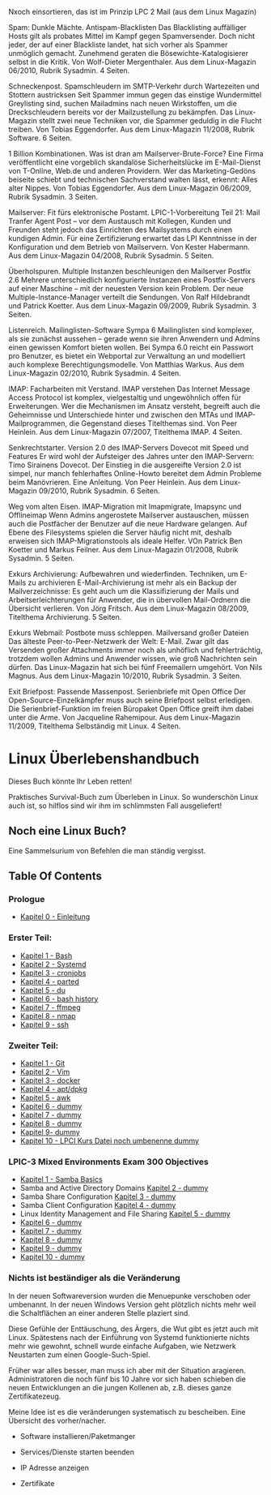 Nxoch einsortieren, das ist im Prinzip LPC 2 Mail (aus dem Linux Magazin)

Spam:
Dunkle Mächte. Antispam-Blacklisten
Das Blacklisting auffälliger Hosts gilt als probates Mittel im Kampf gegen Spamversender. Doch nicht jeder, der auf einer Blackliste landet, hat sich vorher als Spammer unmöglich gemacht. Zunehmend geraten die Bösewichte-Katalogisierer selbst in die Kritik. Von Wolf-Dieter Mergenthaler. Aus dem Linux-Magazin 06/2010, Rubrik Sysadmin. 4 Seiten.

Schneckenpost. Spamschleudern im SMTP-Verkehr durch Wartezeiten und Stottern austricksen
Seit Spammer immun gegen das einstige Wundermittel Greylisting sind, suchen Mailadmins nach neuen Wirkstoffen, um die Dreckschleudern bereits vor der Mailzustellung zu bekämpfen. Das Linux-Magazin stellt zwei neue Techniken vor, die Spammer geduldig in die Flucht treiben. Von Tobias Eggendorfer. Aus dem Linux-Magazin 11/2008, Rubrik Software. 6 Seiten.

1 Billion Kombinationen. Was ist dran am Mailserver-Brute-Force?
Eine Firma veröffentlicht eine vorgeblich skandalöse Sicherheitslücke im E-Mail-Dienst von T-Online, Web.de und anderen Providern. Wer das Marketing-Gedöns beiseite schiebt und technischen Sachverstand walten lässt, erkennt: Alles alter Nippes. Von Tobias Eggendorfer. Aus dem Linux-Magazin 06/2009, Rubrik Sysadmin. 3 Seiten.

Mailserver:
Fit fürs elektronische Postamt. LPIC-1-Vorbereitung Teil 21: Mail Tranfer Agent
Post – vor dem Austausch mit Kollegen, Kunden und Freunden steht jedoch das Einrichten des Mailsystems durch einen kundigen Admin. Für eine Zertifizierung erwartet das LPI Kenntnisse in der Konfiguration und dem Betrieb von Mailservern. Von Kester Habermann. Aus dem Linux-Magazin 04/2008, Rubrik Sysadmin. 5 Seiten.

Überholspuren. Multiple Instanzen beschleunigen den Mailserver Postfix 2.6
Mehrere unterschiedlich konfigurierte Instanzen eines Postfix-Servers auf einer Maschine – mit der neuesten Version kein Problem. Der neue Multiple-Instance-Manager verteilt die Sendungen. Von Ralf Hildebrandt und Patrick Koetter. Aus dem Linux-Magazin 09/2009, Rubrik Sysadmin. 3 Seiten.

Listenreich. Mailinglisten-Software Sympa 6
Mailinglisten sind komplexer, als sie zunächst aussehen – gerade wenn sie ihren Anwendern und Admins einen gewissen Komfort bieten wollen. Bei Sympa 6.0 reicht ein Passwort pro Benutzer, es bietet ein Webportal zur Verwaltung an und modelliert auch komplexe Berechtigungsmodelle. Von Matthias Warkus. Aus dem Linux-Magazin 02/2010, Rubrik Sysadmin. 4 Seiten.

IMAP:
Facharbeiten mit Verstand. IMAP verstehen
Das Internet Message Access Protocol ist komplex, vielgestaltig und ungewöhnlich offen für Erweiterungen. Wer die Mechanismen im Ansatz versteht, begreift auch die Geheimnisse und Unterschiede hinter und zwischen den MTAs und IMAP-Mailprogrammen, die Gegenstand dieses Titelthemas sind. Von Peer Heinlein. Aus dem Linux-Magazin 07/2007, Titelthema IMAP. 4 Seiten.

Senkrechtstarter. Version 2.0 des IMAP-Servers Dovecot mit Speed und Features
Er wird wohl der Aufsteiger des Jahres unter den IMAP-Servern: Timo Sirainens Dovecot. Der Einstieg in die ausgereifte Version 2.0 ist simpel, nur manch fehlerhaftes Online-Howto bereitet dem Admin Probleme beim Manövrieren. Eine Anleitung. Von Peer Heinlein. Aus dem Linux-Magazin 09/2010, Rubrik Sysadmin. 6 Seiten.

Weg vom alten Eisen. IMAP-Migration mit Imapmigrate, Imapsync und Offlineimap
Wenn Admins angerostete Mailserver austauschen, müssen auch die Postfächer der Benutzer auf die neue Hardware gelangen. Auf Ebene des Filesystems spielen die Server häufig nicht mit, deshalb erweisen sich IMAP-Migrationstools als ideale Helfer. VOn Patrick Ben Koetter und Markus Feilner. Aus dem Linux-Magazin 01/2008, Rubrik Sysadmin. 5 Seiten.

Exkurs Archivierung:
Aufbewahren und wiederfinden. Techniken, um E-Mails zu archivieren
E-Mail-Archivierung ist mehr als ein Backup der Mailverzeichnisse: Es geht auch um die Klassifizierung der Mails und Arbeitserleichterungen für Anwender, die in übervollen Mail-Ordnern die Übersicht verlieren. Von Jörg Fritsch. Aus dem Linux-Magazin 08/2009, Titelthema Archivierung. 5 Seiten.

Exkurs Webmail:
Postbote muss schleppen. Mailversand großer Dateien
Das älteste Peer-to-Peer-Netzwerk der Welt: E-Mail. Zwar gilt das Versenden großer Attachments immer noch als unhöflich und fehlerträchtig, trotzdem wollen Admins und Anwender wissen, wie groß Nachrichten sein dürfen. Das Linux-Magazin hat sich bei fünf Freemailern umgehört. Von Nils Magnus. Aus dem Linux-Magazin 10/2010, Rubrik Sysadmin. 3 Seiten.

Exit Briefpost:
Passende Massenpost. Serienbriefe mit Open Office
Der Open-Source-Einzelkämpfer muss auch seine Briefpost selbst erledigen. Die Serienbrief-Funktion im freien Büropaket Open Office greift ihm dabei unter die Arme. Von Jacqueline Rahemipour. Aus dem Linux-Magazin 11/2009, Titelthema Selbständig mit Linux. 4 Seiten.




# Linux Überlebenshandbuch 

Dieses Buch könnte Ihr Leben retten!

Praktisches Survival-Buch zum Überleben in Linux. So wunderschön Linux auch ist, so hilflos sind wir ihm im schlimmsten Fall ausgeliefert!

## Noch eine Linux Buch?

Eine Sammelsurium von Befehlen die man ständig vergisst. 

## Table Of Contents

### Prologue

- [Kapitel 0 - Einleitung](./kapitel00_einleitung.md)

### Erster Teil: 

- [Kapitel 1 - Bash](./teil01_kapitel01_bash.md)
- [Kapitel 2 - Systemd](./teil01_kapitel02_systemd.md)
- [Kapitel 3 - cronjobs](./teil01_kapitel03_cronjobs.md)
- [Kapitel 4 - parted](./teil01_kapitel04_parted.md)
- [Kapitel 5 - du](./teil01_kapitel05_du.md)
- [Kapitel 6 - bash history](./teil01_kapitel06_bash_history.md)
- [Kapitel 7 - ffmpeg](./teil01_kapitel07_ffmpeg.md)
- [Kapitel 8 - nmap](./teil01_kapitel08_nmap.md)
- [Kapitel 9 - ssh](./teil01_kapitel09_ssh.md)

### Zweiter Teil: 
- [Kapitel 1 - Git](./teil02_kapitel01_git.md)
- [Kapitel 2 - Vim](./teil02_kapitel02_vim.md)
- [Kapitel 3 - docker](./teil02_kapitel03_docker.md)
- [Kapitel 4 - apt/dpkg](./teil02_kapitel04_apt.md)
- [Kapitel 5 - awk](./teil02_kapitel05_dummy.md)
- [Kapitel 6 - dummy](./teil02_kapitel06_dummy.md)
- [Kapitel 7 - dummy](./teil02_kapitel07_dummy.md)
- [Kapitel 8 - dummy](./teil02_kapitel08_dummy.md)
- [Kapitel 9- dummy](./teil02_kapitel09_dummy.md)
- [Kapitel 10 - LPCI Kurs Datei noch umbenenne dummy](./teil02_kapitel10_dummy.md)




### LPIC-3 Mixed Environments Exam 300 Objectives
- [Kapitel 1 - Samba Basics](./teil03_kapitel01_Samba_Basics.md)
- Samba and Active Directory Domains [Kapitel 2 - dummy](./teil03_kapitel02_dummy.md)
- Samba Share Configuration [Kapitel 3 - dummy](./teil03_kapitel03_dummy.md)
- Samba Client Configuration [Kapitel 4 - dummy](./teil03_kapitel04_dummy.md)
- Linux Identity Management and File Sharing  [Kapitel 5 - dummy](./teil03_kapitel05_dummy.md)
- [Kapitel 6 - dummy](./teil03_kapitel06_dummy.md)
- [Kapitel 7 - dummy](./teil03_kapitel07_dummy.md)
- [Kapitel 8 - dummy](./teil03_kapitel08_dummy.md)
- [Kapitel 9 - dummy](./teil03_kapitel09_dummy.md)
- [Kapitel 10 - dummy](./teil03_kapitel10_dummy.md)

### Nichts ist beständiger als die Veränderung

In der neuen Softwareversion wurden die Menuepunke verschoben oder umbenannt. In 
der neuen Windows Version geht plötzlich nichts mehr weil die Schaltflächen 
an einer anderen Stelle plaziert sind. 

Diese Gefühle der Enttäuschung, des Ärgers, die Wut gibt es jetzt auch mit Linux.
Spätestens nach der Einführung von Systemd funktionierte nichts mehr wie gewohnt,
schnell wurde einfache Aufgaben, wie Netzwerk Neustarten zum einen Google-Such-Spiel. 

Früher war alles besser, man muss ich aber mit der Situation aragieren. Administratoren
die noch fünf bis 10 Jahre vor sich haben schieben die neuen Entwicklungen an die
jungen Kollenen ab, z.B. dieses ganze Zertifikatezeug. 

Meine Idee ist es die veränderungen systematisch zu bescheiben. Eine Übersicht 
des vorher/nacher. 

* Software installieren/Paketmanger

* Services/Dienste starten beenden

* IP Adresse anzeigen

* Zertifikate













